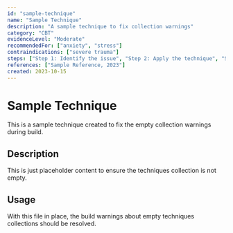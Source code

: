 ```yaml
---
id: "sample-technique"
name: "Sample Technique"
description: "A sample technique to fix collection warnings"
category: "CBT"
evidenceLevel: "Moderate"
recommendedFor: ["anxiety", "stress"]
contraindications: ["severe trauma"]
steps: ["Step 1: Identify the issue", "Step 2: Apply the technique", "Step 3: Evaluate results"]
references: ["Sample Reference, 2023"]
created: 2023-10-15
---
```


# Sample Technique

This is a sample technique created to fix the empty collection warnings during build.

## Description

This is just placeholder content to ensure the techniques collection is not empty.

## Usage

With this file in place, the build warnings about empty techniques collections should be resolved. 